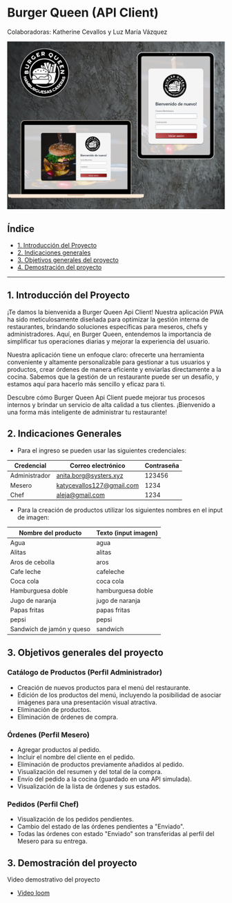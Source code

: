 # Burger Queen (API Client)

Colaboradoras: Katherine Cevallos y Luz María Vázquez

<img src="./public/Imagen-readme.png">

## Índice

* [1. Introducción del Proyecto](#1-introducción-del-proyecto)
* [2. Indicaciones generales](#2-indicaciones-generales)
* [3. Objetivos generales del proyecto](#3-objetivos-de-generales-del-proyecto)
* [4. Demostración del proyecto](#4-demostración-del-proyecto)



***

## 1. Introducción del Proyecto


¡Te damos la bienvenida a Burger Queen Api Client! Nuestra aplicación PWA ha sido meticulosamente diseñada para optimizar la gestión interna de restaurantes, brindando soluciones específicas para meseros, chefs y administradores. Aquí, en Burger Queen, entendemos la importancia de simplificar tus operaciones diarias y mejorar la experiencia del usuario.

Nuestra aplicación tiene un enfoque claro: ofrecerte una herramienta conveniente y altamente personalizable para gestionar a tus usuarios y productos, crear órdenes de manera eficiente y enviarlas directamente a la cocina. Sabemos que la gestión de un restaurante puede ser un desafío, y estamos aquí para hacerlo más sencillo y eficaz para ti.

Descubre cómo Burger Queen Api Client puede mejorar tus procesos internos y brindar un servicio de alta calidad a tus clientes. ¡Bienvenido a una forma más inteligente de administrar tu restaurante!

## 2. Indicaciones Generales

- Para el ingreso se pueden usar las siguientes credenciales: 

| Credencial |Correo electrónico| Contraseña |
|---------------------------------|------------------|------------|
| Administrador |  anita.borg@systers.xyz  | 123456
| Mesero        | katycevallos127@gmail.com | 1234
| Chef          | aleja@gmail.com | 1234

- Para la creación de productos utilizar los siguientes nombres en el input de imagen: 

| Nombre del producto | Texto (input imagen)
|---------------------|------------------|
| Agua | agua 
| Alitas | alitas
| Aros de cebolla | aros 
| Cafe leche | cafeleche
| Coca cola | coca cola
| Hamburguesa doble | hamburguesa doble    
| Jugo de naranja | jugo de naranja 
| Papas fritas | papas fritas  
| pepsi | pepsi 
| Sandwich de jamón y queso | sandwich

## 3. Objetivos generales del proyecto


### Catálogo de Productos (Perfil Administrador)
- Creación de nuevos productos para el menú del restaurante.
- Edición de los productos del menú, incluyendo la posibilidad de asociar imágenes para una presentación visual atractiva.
- Eliminación de productos.
- Eliminación de órdenes de compra.

### Órdenes (Perfil Mesero)
- Agregar productos al pedido.
- Incluir el nombre del cliente en el pedido.
- Eliminación de productos previamente añadidos al pedido.
- Visualización del resumen y del total de la compra.
- Envío del pedido a la cocina (guardado en una API simulada).
- Visualización de la lista de órdenes y sus estados.

### Pedidos (Perfil Chef)
- Visualización de los pedidos pendientes.
- Cambio del estado de las órdenes pendientes a "Enviado".
- Todas las órdenes con estado "Enviado" son transferidas al perfil del Mesero para su entrega.

## 3. Demostración del proyecto

Video demostrativo del proyecto 

- [Video loom](https://www.loom.com/share/e9eb80a350814b738664c38c0246701e?sid=6718cb51-c66e-419f-bae0-55c563988881)


